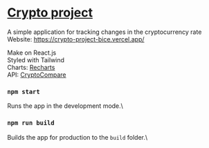 # [Crypto project](https://crypto-project-bice.vercel.app/)

A simple application for tracking changes in the cryptocurrency rate\
Website: https://crypto-project-bice.vercel.app/

Make on React.js\
Styled with Tailwind\
Charts: [Recharts](https://github.com/recharts/recharts)\
API: [CryptoCompare](https://min-api.cryptocompare.com/)

### `npm start`

Runs the app in the development mode.\

### `npm run build`

Builds the app for production to the `build` folder.\
